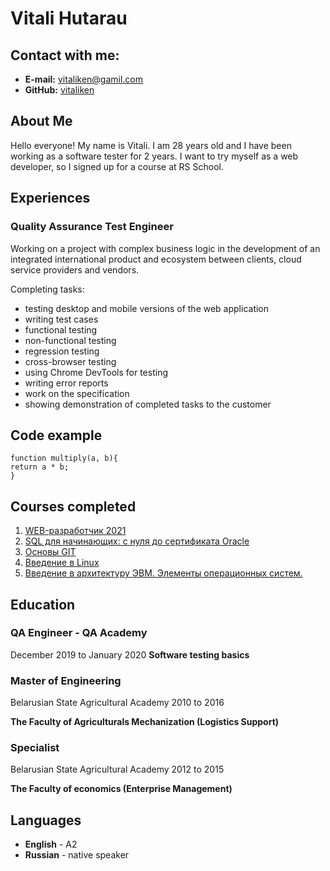 # Vitali Hutarau

## Contact with me:
* **E-mail:** [vitaliken@gamil.com](vitaliken@gamil.com)
* **GitHub:** [vitaliken](https://github.com/vitaliken)

## About Me
Hello everyone! My name is Vitali.
I am 28 years old and I have been working as a software tester for 2 years. I want to try myself as a web developer, so I signed up for a course at RS School.

## Experiences
### Quality Assurance Test Engineer
Working on a project with complex business logic in the development of an integrated international product and ecosystem between clients, cloud service providers and vendors.

Completing tasks:
* testing desktop and mobile versions of the web application
* writing test cases
* functional testing
* non-functional testing
* regression testing
* cross-browser testing
* using Chrome DevTools for testing
* writing error reports
* work on the specification
* showing demonstration of completed tasks to the customer

## Code example
```
function multiply(a, b){
return a * b;
}
```
## Courses completed
1. [WEB-разработчик 2021](https://www.udemy.com/certificate/UC-e37c9781-7b1d-4135-ac33-f3200d84dcdf/)
2. [SQL для начинающих: с нуля до сертификата Oracle](https://www.udemy.com/certificate/UC-41c758f8-ec4f-4538-82dc-ea6360a3bebb/)
3. [Основы GIT](https://stepik.org/cert/785638)
4. [Введение в Linux](https://stepik.org/cert/382378)
5. [Введение в архитектуру ЭВМ. Элементы операционных систем.](https://stepik.org/cert/1017884)


## Education
### QA Engineer - QA Academy
December 2019 to January 2020
**Software testing basics**

### Master of Engineering
Belarusian State Agricultural Academy
2010 to 2016

**The Faculty of Agriculturals Mechanization (Logistics Support)**

### Specialist
Belarusian State Agricultural Academy
2012 to 2015

**The Faculty of economics (Enterprise Management)**

## Languages
* **English** - A2
* **Russian** - native speaker
